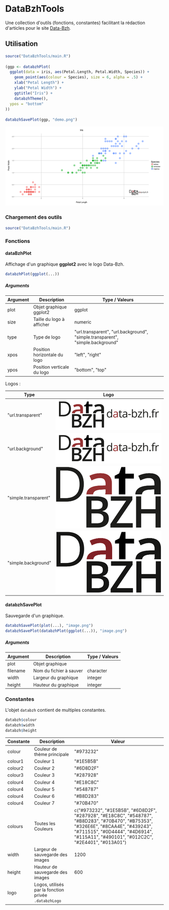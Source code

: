 # DataBzhTools

Une collection d'outils (fonctions, constantes) facilitant la rédaction d'articles pour le site [Data-Bzh](http://data-bzh.fr).

## Utilisation

```r
source("DataBzhTools/main.R")

(ggp <- databzhPlot(
  ggplot(data = iris, aes(Petal.Length, Petal.Width, Species)) +
    geom_point(aes(colour = Species), size = 6, alpha = .5) +
    xlab("Petal Length") +
    ylab("Petal Width") +
    ggtitle("Iris") +
    databzhTheme(),
  ypos = "bottom"
))

databzhSavePlot(ggp, "demo.png")
```

![demo.R](medias/demo.png)

### Chargement des outils

```r
source("DataBzhTools/main.R")
```

### Fonctions

#### dataBzhPlot

Affichage d'un graphique **ggplot2** avec le logo Data-Bzh.

```r
databzhPlot(ggplot(...))
```

##### Arguments

| Argument | Description | Type / Valeurs |
|----|----|----|
| plot | Objet graphique ggplot2 | ggplot |
| size | Taille du logo à afficher | numeric |
| type | Type de logo | "url.transparent", "url.background", "simple.transparent", "simple.background" |
| xpos | Position horizontale du logo | "left", "right" |
| ypos | Position verticale du logo | "bottom", "top" |

Logos :

| Type | Logo |
|----|----|
| "url.transparent" | ![](medias/logo-data-bzh.url.transparent.png) |
| "url.background" | ![](medias/logo-data-bzh.url.background.png) |
| "simple.transparent" | ![](medias/logo-data-bzh.simple.transparent.png) |
| "simple.background" | ![](medias/logo-data-bzh.simple.background.png) |

#### databzhSavePlot

Sauvegarde d'un graphique.

```r
databzhSavePlot(plot(...), "image.png")
databzhSavePlot(databzhPlot(ggplot(...)), "image.png")
```

##### Arguments

| Argument | Description | Type / Valeurs |
|----|----|----|
| plot | Objet graphique | |
| filename | Nom du fichier à sauver | character |
| width | Largeur du graphique | integer |
| height | Hauteur du graphique | integer |

### Constantes

L'objet `databzh` contient de multiples constantes.

```r
databzh$colour
databzh$width
databzh$height
```

| Constante | Description | Valeur |
|----|----|----|
| colour | Couleur de thème principale | "#973232" |
| colour1 | Couleur 1 | "#1E5B5B" |
| colour2 | Couleur 2 | "#6D8D2F" |
| colour3 | Couleur 3 | "#287928" |
| colour4 | Couleur 4 | "#E18C8C" |
| colour4 | Couleur 5 | "#548787" |
| colour4 | Couleur 6 | "#B8D283" |
| colour4 | Couleur 7 | "#70B470" |
| colours | Toutes les Couleurs | c("#973232", "#1E5B5B", "#6D8D2F", "#287928", "#E18C8C", "#548787", "#B8D283", "#70B470", "#B75353", "#326E6E", "#8CAA4E", "#439243", "#711515", "#0D4444", "#4D6914", "#115A11", "#490101", "#012C2C", "#2E4401", "#013A01") |
| width | Largeur de sauvegarde des images | 1200 |
| height | Hauteur de sauvegarde des images | 600 |
| logo | Logos, utilisés par la fonction privée `.databzhLogo` | |

